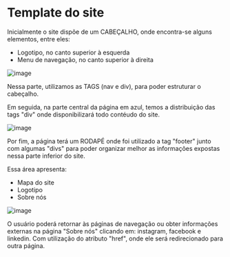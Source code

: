 # Template do site

Inicialmente o site dispõe de um CABEÇALHO, onde encontra-se alguns elementos, entre eles:

  - Logotipo, no canto superior à esquerda
  - Menu de navegação, no canto superior à direita
 
![image](https://user-images.githubusercontent.com/113210006/194771394-a9739975-5774-4597-8141-627e43600fa4.png)

Nessa parte, utilizamos as TAGS (nav e div), para poder estruturar o cabeçalho.


Em seguida, na parte central da página em azul, temos a distribuição das tags "div" onde disponibilizará todo contéudo do site.

![image](https://user-images.githubusercontent.com/113210006/194771560-fabcd27c-3285-41a7-86cb-08188512b198.png)


Por fim, a página terá um RODAPÉ onde foi utilizado a tag "footer" junto com algumas "divs" para poder organizar melhor as informações expostas nessa parte 
inferior do site. 

Essa área apresenta:
  - Mapa do site 
  - Logotipo 
  - Sobre nós

![image](https://user-images.githubusercontent.com/113210006/194771740-0adc4b78-fe52-4f89-a27f-65a4e42b1553.png)

O usuário poderá retornar às páginas de navegação ou obter informações externas na página "Sobre nós" clicando em: instagram, facebook e linkedin. Com
utilização do atributo "href", onde ele será redirecionado para outra página. 
